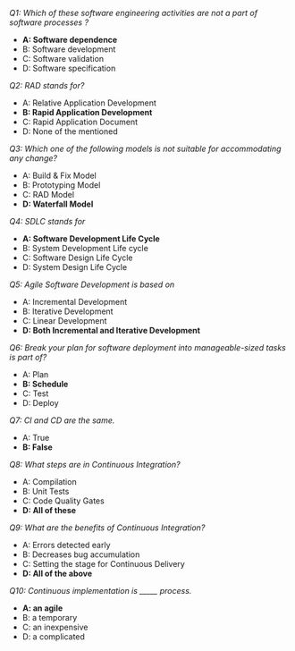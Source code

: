 _Q1: Which of these software engineering activities are not a part of software processes ?_
* **A: Software dependence**
* B: Software development
* C: Software validation
* D: Software specification

_Q2: RAD stands for?_
* A: Relative Application Development
* **B: Rapid Application Development**
* C: Rapid Application Document
* D: None of the mentioned

_Q3: Which one of the following models is not suitable for accommodating any change?_
* A: Build & Fix Model
* B: Prototyping Model
* C: RAD Model
* **D: Waterfall Model**

_Q4: SDLC stands for_
* **A: Software Development Life Cycle**
* B: System Development Life cycle
* C: Software Design Life Cycle
* D: System Design Life Cycle

_Q5: Agile Software Development is based on_
* A: Incremental Development
* B: Iterative Development
* C: Linear Development
* **D: Both Incremental and Iterative Development**

_Q6: Break your plan for software deployment into manageable-sized tasks is part of?_
* A: Plan
* **B: Schedule**
* C: Test
* D: Deploy

_Q7: CI and CD are the same._
* A: True
* **B: False**

_Q8: What steps are in Continuous Integration?_
* A: Compilation
* B: Unit Tests
* C: Code Quality Gates
* **D: All of these**

_Q9: What are the benefits of Continuous Integration?_
* A: Errors detected early
* B: Decreases bug accumulation
* C: Setting the stage for Continuous Delivery
* **D: All of the above**

_Q10: Continuous implementation is _____ process._
* **A: an agile**
* B: a temporary
* C: an inexpensive
* D: a complicated
